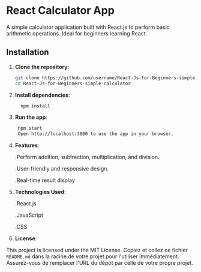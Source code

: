 # React Calculator App

A simple calculator application built with React.js to perform basic arithmetic operations. Ideal for beginners learning React.

## Installation

1. **Clone the repository**:
   ```bash
   git clone https://github.com/username/React-Js-for-Beginners-simple-calculator.git
   cd React-Js-for-Beginners-simple-calculator
2. **Install dependencies**:
   ```bash
     npm install
3. **Run the app**:
    ```bash
     npm start
     Open http://localhost:3000 to use the app in your browser.
4. **Features**:
   
    .Perform addition, subtraction, multiplication, and division.
   
    .User-friendly and responsive design.
   
    .Real-time result display
   
6. **Technologies Used**:
   
    .React.js
   
    .JavaScript
   
    .CSS
   
8. **License**:
   
This project is licensed under the MIT License.
Copiez et collez ce fichier `README.md` dans la racine de votre projet pour l'utiliser immédiatement. Assurez-vous de remplacer l'URL du dépôt par celle de votre propre projet.
